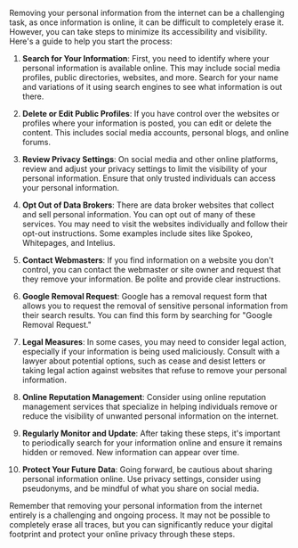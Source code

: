 Removing your personal information from the internet can be a challenging task, as once information is online, it can be difficult to completely erase it. However, you can take steps to minimize its accessibility and visibility. Here's a guide to help you start the process:

1. **Search for Your Information**: First, you need to identify where your personal information is available online. This may include social media profiles, public directories, websites, and more. Search for your name and variations of it using search engines to see what information is out there.

2. **Delete or Edit Public Profiles**: If you have control over the websites or profiles where your information is posted, you can edit or delete the content. This includes social media accounts, personal blogs, and online forums.

3. **Review Privacy Settings**: On social media and other online platforms, review and adjust your privacy settings to limit the visibility of your personal information. Ensure that only trusted individuals can access your personal information.

4. **Opt Out of Data Brokers**: There are data broker websites that collect and sell personal information. You can opt out of many of these services. You may need to visit the websites individually and follow their opt-out instructions. Some examples include sites like Spokeo, Whitepages, and Intelius.

5. **Contact Webmasters**: If you find information on a website you don't control, you can contact the webmaster or site owner and request that they remove your information. Be polite and provide clear instructions.

6. **Google Removal Request**: Google has a removal request form that allows you to request the removal of sensitive personal information from their search results. You can find this form by searching for "Google Removal Request."

7. **Legal Measures**: In some cases, you may need to consider legal action, especially if your information is being used maliciously. Consult with a lawyer about potential options, such as cease and desist letters or taking legal action against websites that refuse to remove your personal information.

8. **Online Reputation Management**: Consider using online reputation management services that specialize in helping individuals remove or reduce the visibility of unwanted personal information on the internet.

9. **Regularly Monitor and Update**: After taking these steps, it's important to periodically search for your information online and ensure it remains hidden or removed. New information can appear over time.

10. **Protect Your Future Data**: Going forward, be cautious about sharing personal information online. Use privacy settings, consider using pseudonyms, and be mindful of what you share on social media.

Remember that removing your personal information from the internet entirely is a challenging and ongoing process. It may not be possible to completely erase all traces, but you can significantly reduce your digital footprint and protect your online privacy through these steps.
